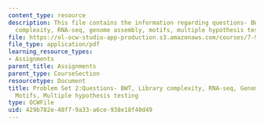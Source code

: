 ```yaml
---
content_type: resource
description: This file contains the information regarding questions- BWT, library
  complexity, RNA-seq, genome assembly, motifs, multiple hypothesis testing.
file: https://ol-ocw-studio-app-production.s3.amazonaws.com/courses/7-91j-foundations-of-computational-and-systems-biology-spring-2014/429b782e48f79a33a6ce938e18f40d49_MIT7_91JS14_pset2_ques.pdf
file_type: application/pdf
learning_resource_types:
- Assignments
parent_title: Assignments
parent_type: CourseSection
resourcetype: Document
title: Problem Set 2:Questions- BWT, Library complexity, RNA-seq, Genome assembly,
  Motifs, Multiple hypothesis testing
type: OCWFile
uid: 429b782e-48f7-9a33-a6ce-938e18f40d49
---
```

